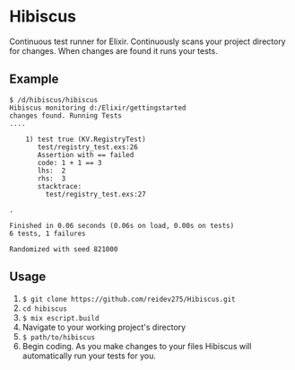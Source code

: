 Hibiscus
========

Continuous test runner for Elixir.  Continuously scans your project directory for changes.  When changes are found it runs your tests.

Example
-------
    
    $ /d/hibiscus/hibiscus
    Hibiscus monitoring d:/Elixir/gettingstarted
    changes found. Running Tests
    ....
    
        1) test true (KV.RegistryTest)
           test/registry_test.exs:26
           Assertion with == failed
           code: 1 + 1 == 3
           lhs:  2
           rhs:  3
           stacktrace:
             test/registry_test.exs:27
             
    .
    
    Finished in 0.06 seconds (0.06s on load, 0.00s on tests)
    6 tests, 1 failures
    
    Randomized with seed 821000

Usage
-----

1. `$ git clone https://github.com/reidev275/Hibiscus.git`
2. `cd hibiscus`
3. `$ mix escript.build`
4. Navigate to your working project's directory
5. `$ path/to/hibiscus`
6. Begin coding.  As you make changes to your files Hibiscus will automatically run your tests for you.
 
